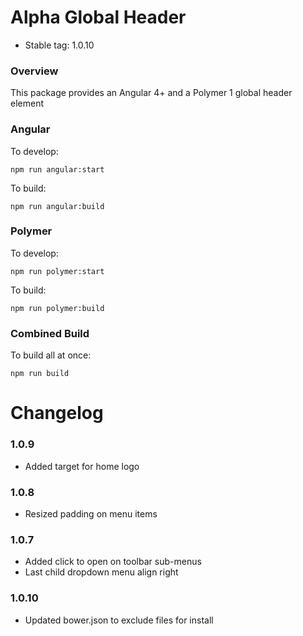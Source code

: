 # Alpha Global Header

* Stable tag: 1.0.10

### Overview

This package provides an Angular 4+ and a Polymer 1 global header element

### Angular

To develop:
```node
npm run angular:start
```

To build:
```node
npm run angular:build
```


### Polymer

To develop:
```node
npm run polymer:start
```

To build:
```node
npm run polymer:build
```

### Combined Build

To build all at once:
```node
npm run build
```

# Changelog

### 1.0.9
- Added target for home logo

### 1.0.8
- Resized padding on menu items

### 1.0.7
- Added click to open on toolbar sub-menus
- Last child dropdown menu align right

### 1.0.10
- Updated bower.json to exclude files for install